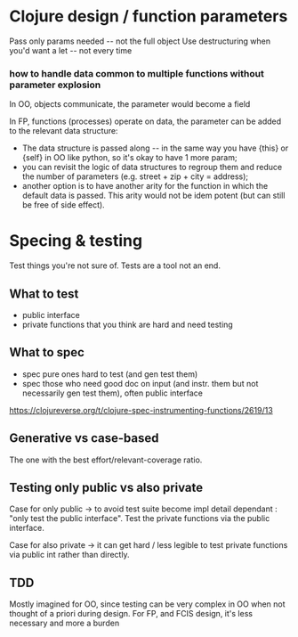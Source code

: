 # Clojure design / function parameters

Pass only params needed -- not the full object
Use destructuring when you'd want a let -- not every time

### how to handle data common to multiple functions without parameter explosion
In OO, objects communicate, the parameter would become a field

In FP, functions (processes) operate on data, the parameter can be added to the relevant data structure:

- The data structure is passed along -- in the same way you have {this} or {self} in OO like python, so it's okay to have 1 more param;
- you can revisit the logic of data structures to regroup them and reduce the number of parameters (e.g. street + zip + city = address);
- another option is to have another arity for the function in which the default data is passed. This arity would not be idem potent (but can still be free of side effect).

# Specing & testing

Test things you're not sure of. Tests are a tool not an end.

## What to test
- public interface
- private functions that you think are hard and need testing

## What to spec
- spec pure ones hard to test (and gen test them)
- spec those who need good doc on input (and instr. them but not necessarily gen test them), often public interface

https://clojureverse.org/t/clojure-spec-instrumenting-functions/2619/13

## Generative vs case-based
The one with the best effort/relevant-coverage ratio.

## Testing only public vs also private
Case for only public -> to avoid test suite become impl detail dependant : "only test the public interface". Test the private functions via the public interface.

Case for also private -> it can get hard / less legible to test private functions via public int rather than directly.

## TDD
Mostly imagined for OO, since testing can be very complex in OO when not thought of a priori during design.
For FP, and FCIS design, it's less necessary and more a burden

